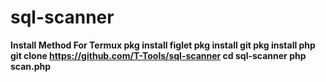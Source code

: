 # sql-scanner<b>
<b>Install Method For Termux</b>
pkg install figlet<b>
pkg install git<b>
pkg install php<b>
 git clone https://github.com/T-Tools/sql-scanner<b>
  cd sql-scanner<b>
  php scan.php

